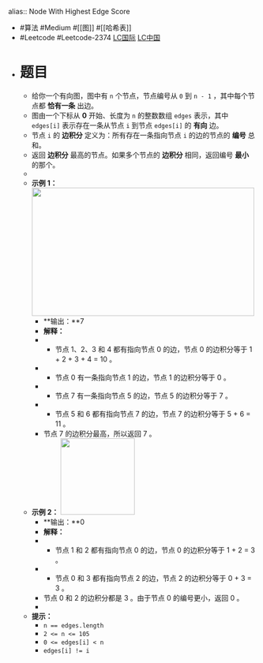 alias:: Node With Highest Edge Score
- #算法 #Medium #[[图]] #[[哈希表]]
- #Leetcode #Leetcode-2374 [LC国际](https://leetcode.com/problems/node-with-highest-edge-score/) [LC中国](https://leetcode.cn/problems/node-with-highest-edge-score/)
- # 题目
	- 给你一个有向图，图中有 `n` 个节点，节点编号从 `0` 到 `n - 1` ，其中每个节点都 **恰有一条** 出边。
	- 图由一个下标从 **0** 开始、长度为 `n` 的整数数组 `edges` 表示，其中 `edges[i]` 表示存在一条从节点 `i` 到节点 `edges[i]` 的 **有向** 边。
	- 节点 `i` 的 **边积分** 定义为：所有存在一条指向节点 `i` 的边的节点的 **编号** 总和。
	- 返回 **边积分** 最高的节点。如果多个节点的 **边积分** 相同，返回编号 **最小** 的那个。
	-
	- **示例 1：**
	  		<img src="https://assets.leetcode.com/uploads/2022/06/20/image-20220620195403-1.png" style="width: 450px; height: 260px;">
		- **输出：**7
		- **解释：**
		- - 节点 1、2、3 和 4 都有指向节点 0 的边，节点 0 的边积分等于 1 + 2 + 3 + 4 = 10 。
		- - 节点 0 有一条指向节点 1 的边，节点 1 的边积分等于 0 。
		- - 节点 7 有一条指向节点 5 的边，节点 5 的边积分等于 7 。
		- - 节点 5 和 6 都有指向节点 7 的边，节点 7 的边积分等于 5 + 6 = 11 。
		- 节点 7 的边积分最高，所以返回 7 。
	- **示例 2：**
	  		<img src="https://assets.leetcode.com/uploads/2022/06/20/image-20220620200212-3.png" style="width: 150px; height: 155px;">
		- **输出：**0
		- **解释：**
		- - 节点 1 和 2 都有指向节点 0 的边，节点 0 的边积分等于 1 + 2 = 3 。
		- - 节点 0 和 3 都有指向节点 2 的边，节点 2 的边积分等于 0 + 3 = 3 。
		- 节点 0 和 2 的边积分都是 3 。由于节点 0 的编号更小，返回 0 。
		-
	- **提示：**
		- `n == edges.length`
		- `2 <= n <= 105`
		- `0 <= edges[i] < n`
		- `edges[i] != i`